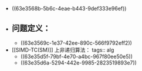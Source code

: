 - ((63e3568b-5b6c-4eae-b443-9def333e96ef))
- 问题定义：
	-
	- ((63e3569c-1e37-42ee-890c-566f9792eff2))
- [[SIMD-TC(SM)]] 上非递归算法：
  tags:: alg
	- ((63e35d5f-79bf-4e70-a4bc-967f80ee50e5))
	- ((63e35d6a-5294-442e-9985-2823519893e7))